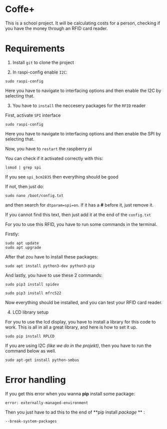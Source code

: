 # Coffe+
 This is a school project. It will be calculating costs for a person, checking if you have the money through an RFID card reader.


# Requirements

1. Install `git` to clone the project

2. In raspi-config enable `I2C`:

```
sudo raspi-config
```

Here you have to navigate to interfacing options and then enable the I2C by selecting that.

3. You have to `install` the neccesery packages for the `RFID` reader

First, activate `SPI` interface

```
sudo raspi-config
```

Here you have to navigate to interfacing options and then enable the SPI by selecting that.

Now, you have to `restart` the raspberry pi

You can check if it activated correctly with this: 

```
lsmod | grep spi
```

If you see `spi_bcm2835` then everything should be good

If not, then just do:

```
sudo nano /boot/config.txt
```

and then search for `dtparam=spi=on`. If it has a **#** before it, just remove it.

If you cannot find this text, then just add it at the end of the `config.txt`

For you to use this RFID, you have to run some commands in the terminal.

Firstly:

```
sudo apt update 
sudo apt upgrade
```

After that zou have to install these packages:

```
sudo apt install python3-dev python3-pip
```

And lastly, you have to use these 2 commands:

```
sudo pip3 install spidev
```
```
sudo pip3 install mfrc522
```

Now everything should be installed, and you can test your RFID card reader.

4. LCD library setup

For you to use the lcd display, you have to install a library for this code to work. This is all in all a great library, and here is how to set it up.

```
sudo pip install RPLCD
```

If you are using I2C *(like we do in the projekt)*, then you have to run the command below as well.

```
sudo apt-get install python-smbus
```

# Error handling

If you get this error when you wanna **pip** install some package:

`error: externally-managed-environment` 

Then you just have to ad this to the end of **pip install *package* ** :

`--break-system-packages`